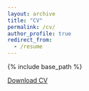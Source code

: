 ```yaml
---
layout: archive
title: "CV"
permalink: /cv/
author_profile: true
redirect_from:
  - /resume
---
```


{% include base_path %}

<a  href="https://christian-pugnaghi-zimpelmann.com/files/cv_christian_zimpelmann.pdf" role="button" target="_blank">Download CV</a>

<!-- <embed src="{{ site.baseurl }}/files/cv_christian_zimpelmann.pdf" width="600" height="700" type='application/pdf'> -->
